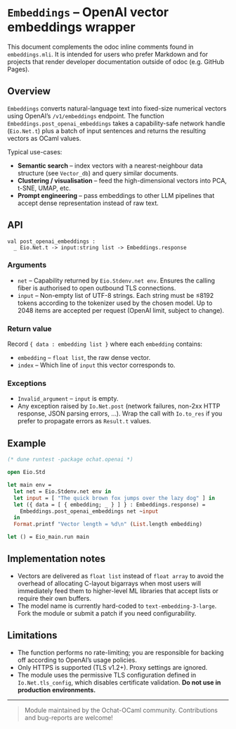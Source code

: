# `Embeddings` – OpenAI vector embeddings wrapper

This document complements the odoc inline comments found in
`embeddings.mli`.  It is intended for users who prefer Markdown and for
projects that render developer documentation outside of odoc (e.g.
GitHub Pages).

## Overview

`Embeddings` converts natural-language text into fixed-size numerical
vectors using OpenAI’s `/v1/embeddings` endpoint.  The function
`Embeddings.post_openai_embeddings` takes a capability-safe network
handle (`Eio.Net.t`) plus a batch of input sentences and returns the
resulting vectors as OCaml values.

Typical use-cases:

* **Semantic search** – index vectors with a nearest-neighbour data
  structure (see `Vector_db`) and query similar documents.
* **Clustering / visualisation** – feed the high-dimensional vectors
  into PCA, t-SNE, UMAP, etc.
* **Prompt engineering** – pass embeddings to other LLM pipelines that
  accept dense representation instead of raw text.

## API

```
val post_openai_embeddings :
  _ Eio.Net.t -> input:string list -> Embeddings.response
```

### Arguments

* `net` – Capability returned by `Eio.Stdenv.net env`.  Ensures the
  calling fiber is authorised to open outbound TLS connections.
* `input` – Non-empty list of UTF-8 strings.  Each string must be ≤8192
  tokens according to the tokenizer used by the chosen model.  Up to
  2048 items are accepted per request (OpenAI limit, subject to
  change).

### Return value

Record `{ data : embedding list }` where each `embedding` contains:

* `embedding` – `float list`, the raw dense vector.
* `index` – Which line of `input` this vector corresponds to.

### Exceptions

* `Invalid_argument` – `input` is empty.
* Any exception raised by `Io.Net.post` (network failures, non-2xx HTTP
  response, JSON parsing errors, …).  Wrap the call with `Io.to_res`
  if you prefer to propagate errors as `Result.t` values.

## Example

```ocaml
(* dune runtest ‑package ochat.openai *)

open Eio.Std

let main env =
  let net = Eio.Stdenv.net env in
  let input = [ "The quick brown fox jumps over the lazy dog" ] in
  let ({ data = [ { embedding; _ } ] } : Embeddings.response) =
    Embeddings.post_openai_embeddings net ~input
  in
  Format.printf "Vector length = %d\n" (List.length embedding)

let () = Eio_main.run main
```

## Implementation notes

* Vectors are delivered as `float list` instead of `float array` to
  avoid the overhead of allocating C-layout bigarrays when most users
  will immediately feed them to higher-level ML libraries that accept
  lists or require their own buffers.
* The model name is currently hard-coded to
  `text-embedding-3-large`.  Fork the module or submit a patch if you
  need configurability.

## Limitations

* The function performs no rate-limiting; you are responsible for
  backing off according to OpenAI’s usage policies.
* Only HTTPS is supported (TLS v1.2+).  Proxy settings are ignored.
* The module uses the permissive TLS configuration defined in
  `Io.Net.tls_config`, which disables certificate validation.  **Do
  not use in production environments.**

---

> Module maintained by the Ochat-OCaml community.  Contributions and
> bug-reports are welcome!

